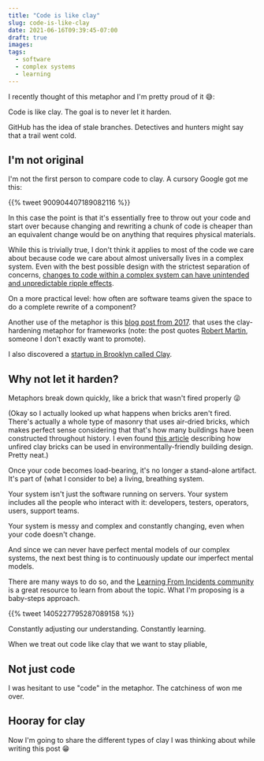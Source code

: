 ```yaml
---
title: "Code is like clay"
slug: code-is-like-clay
date: 2021-06-16T09:39:45-07:00
draft: true
images:
tags:
  - software
  - complex systems
  - learning
---
```


I recently thought of this metaphor and I'm pretty proud of it 😅:

Code is like clay.
The goal is to never let it harden.

<!-- more -->

GitHub has the idea of stale branches.
Detectives and hunters might say that a trail went cold.

## I'm not original

I'm not the first person to compare code to clay.
A cursory Google got me this:

<!-- Code is like clay; never be afraid to scrunch it into a ball and start afresh. -->
{{% tweet 900904407189082116 %}}

In this case the point is that it's essentially free to throw out your code and start over
because changing and rewriting a chunk of code is cheaper than
an equivalent change would be on anything that requires physical materials.

While this is trivially true, I don't think it applies to most of the code we care about
because code we care about almost universally lives in a complex system.
Even with the best possible design with the strictest separation of concerns,
[changes to code within a complex system
can have unintended and unpredictable ripple effects](https://how.complexsystems.fail).

On a more practical level:
how often are software teams given the space to do a complete rewrite of a component?

Another use of the metaphor is this
[blog post from 2017](https://www.upbeat.it/programming-languages-and-clay/).
that uses the clay-hardening metaphor for frameworks
(note: the post quotes [Robert Martin](),
someone I don't exactly want to promote).


I also discovered a [startup in Brooklyn called Clay](https://www.clay.run).




## Why not let it harden?

Metaphors break down quickly, like a brick that wasn't fired properly 😜

(Okay so I actually looked up what happens when bricks aren't fired.
There's actually a whole type of masonry that uses air-dried bricks,
which makes perfect sense considering that
that's how many buildings have been constructed throughout history.
I even found [this article](https://www.greenspec.co.uk/building-design/unfired-clay-bricks/)
describing how unfired clay bricks can be used in environmentally-friendly building design.
Pretty neat.)

Once your code becomes load-bearing,
it's no longer a stand-alone artifact.
It's part of (what I consider to be) a living, breathing system.

Your system isn't just the software running on servers.
Your system includes all the people who interact with it:
developers, testers, operators, users, support teams.

Your system is messy and complex and constantly changing,
even when your code doesn't change.

And since we can never have perfect mental models of our complex systems,
the next best thing is to continuously update our imperfect mental models.

There are many ways to do so, and the [Learning From Incidents community]()
is a great resource to learn from about the topic.
What I'm proposing is a baby-steps approach.

<!-- Many people's notion of learning is that it is very structured. -->
{{% tweet 1405227795287089158 %}}

Constantly adjusting our understanding.
Constantly learning.



When we treat out code like clay that we want to stay pliable,








## Not just code

I was hesitant to use "code" in the metaphor.
The catchiness of won me over.



## Hooray for clay

Now I'm going to share the different types of clay
I was thinking about while writing this post 😁
